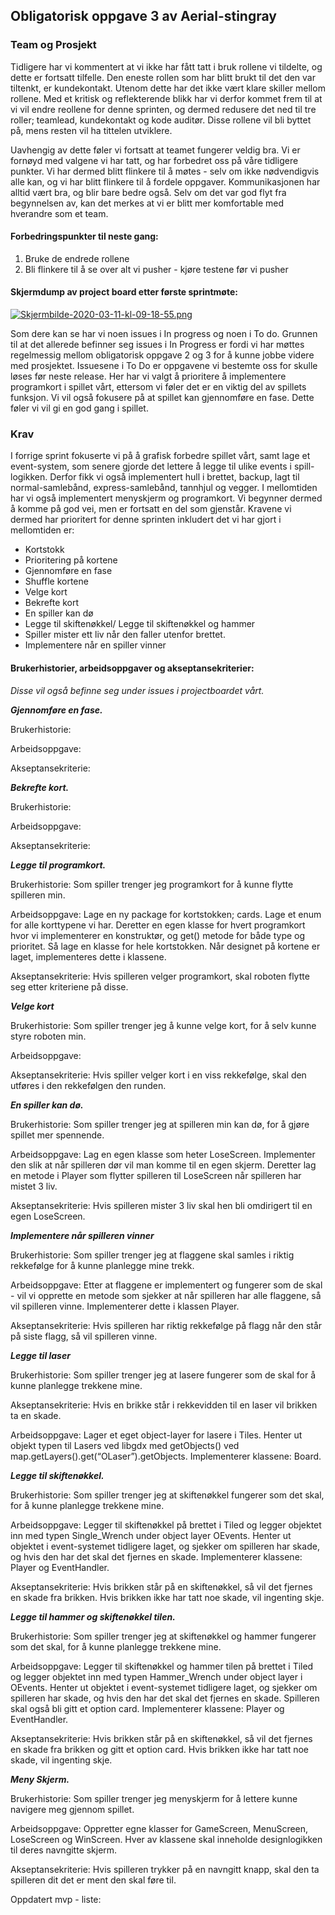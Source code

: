 ## Obligatorisk oppgave 3 av Aerial-stingray

### Team og Prosjekt

Tidligere har vi kommentert at vi ikke har fått tatt i bruk rollene vi tildelte, og dette er fortsatt tilfelle. Den eneste rollen som har blitt brukt til det den var tiltenkt, er kundekontakt. Utenom dette har det ikke vært klare skiller mellom rollene. Med et kritisk og reflekterende blikk har vi derfor kommet frem til at vi vil endre reollene for denne sprinten, og dermed redusere det ned til tre roller; teamlead, kundekontakt og kode auditør. Disse rollene vil bli byttet på, mens resten vil ha tittelen utviklere. 

Uavhengig av dette føler vi fortsatt at teamet fungerer veldig bra. Vi er fornøyd med valgene vi har tatt, og har forbedret oss på våre tidligere punkter. Vi har dermed blitt flinkere til å møtes  - selv om ikke nødvendigvis alle kan, og vi har blitt flinkere til å fordele oppgaver.  Kommunikasjonen har alltid vært bra, og blir bare bedre også. Selv om det var god flyt fra begynnelsen av, kan det merkes at vi er blitt mer komfortable med hverandre som et team. 

#### Forbedringspunkter til neste gang: 

1. Bruke de endrede rollene
2. Bli flinkere til å se over alt vi pusher - kjøre testene før vi pusher

#### Skjermdump av project board etter første sprintmøte:

[![Skjermbilde-2020-03-11-kl-09-18-55.png](https://i.postimg.cc/XvzLmSFV/Skjermbilde-2020-03-11-kl-09-18-55.png)](https://postimg.cc/f3YYSPBF)


Som dere kan se har vi noen issues i In progress og noen i To do. Grunnen til at det allerede befinner seg issues i In Progress er fordi vi har møttes regelmessig mellom obligatorisk oppgave 2 og 3 for å kunne jobbe videre med prosjektet. Issuesene i To Do er oppgavene vi bestemte oss for skulle løses før neste release. Her har vi valgt å prioritere å implementere programkort i spillet vårt, ettersom vi føler det er en viktig del av spillets funksjon. Vi vil også fokusere på at spillet kan gjennomføre en fase. Dette føler vi vil gi en god gang i spillet. 


### Krav

I forrige sprint fokuserte vi på å grafisk forbedre spillet vårt, samt lage et event-system, som senere gjorde det lettere å legge til ulike events i spill-logikken. Derfor fikk vi også implementert hull i brettet, backup, lagt til normal-samlebånd, express-samlebånd, tannhjul og vegger. I mellomtiden har vi også implementert menyskjerm og programkort. Vi begynner dermed å komme på god vei, men er fortsatt en del som gjenstår. Kravene vi dermed har prioritert for denne sprinten inkludert det vi har gjort i mellomtiden er:

* Kortstokk
* Prioritering på kortene
* Gjennomføre en fase
* Shuffle kortene
* Velge kort
* Bekrefte kort
* En spiller kan dø
* Legge til skiftenøkkel/ Legge til skiftenøkkel og hammer
* Spiller mister ett liv når den faller utenfor brettet.
* Implementere når en spiller vinner



#### Brukerhistorier, arbeidsoppgaver og akseptansekriterier:
_Disse vil også befinne seg under issues i projectboardet vårt._

_**Gjennomføre en fase.**_

Brukerhistorie:

Arbeidsoppgave:

Akseptansekriterie:

_**Bekrefte kort.**_

Brukerhistorie:

Arbeidsoppgave:

Akseptansekriterie:

_**Legge til programkort.**_

Brukerhistorie: Som spiller trenger jeg programkort for å kunne flytte spilleren min.

Arbeidsoppgave: Lage en ny package for kortstokken; cards. Lage et enum for alle korttypene vi har. Deretter en egen klasse for hvert programkort hvor vi implementerer en konstruktør, og get() metode for både type og prioritet. Så lage en klasse for hele kortstokken. Når designet på kortene er laget, implementeres dette i klassene.

Akseptansekriterie: Hvis spilleren velger programkort, skal roboten flytte seg etter kriteriene på disse.

_**Velge kort**_

Brukerhistorie: Som spiller trenger jeg å kunne velge kort, for å selv kunne styre roboten min.

Arbeidsoppgave:

Akseptansekriterie: Hvis spiller velger kort i en viss rekkefølge, skal den utføres i den rekkefølgen den runden.

_**En spiller kan dø.**_

Brukerhistorie: Som spiller trenger jeg at spilleren min kan dø, for å gjøre spillet mer spennende.

Arbeidsoppgave: Lag en egen klasse som heter LoseScreen. Implementer den slik at når spilleren dør vil man komme til en egen skjerm. Deretter lag en metode i Player som flytter spilleren til LoseScreen når spilleren har mistet 3 liv.

Akseptansekriterie: Hvis spilleren mister 3 liv skal hen bli omdirigert til en egen LoseScreen.

_**Implementere når spilleren vinner**_

Brukerhistorie: Som spiller trenger jeg at flaggene skal samles i riktig rekkefølge for å kunne planlegge mine trekk.

Arbeidsoppgave: Etter at flaggene er implementert og fungerer som de skal - vil vi opprette en metode som sjekker at når spilleren har alle flaggene, så vil spilleren vinne. Implementerer dette i klassen Player.

Akseptansekriterie: Hvis spilleren har riktig rekkefølge på flagg når den står på siste flagg, så vil spilleren vinne.

_**Legge til laser**_

Brukerhistorie: Som spiller trenger jeg at lasere fungerer som de skal for å kunne planlegge trekkene mine.

Akseptansekriterie: Hvis en brikke står i rekkevidden til en laser vil brikken ta en skade.

Arbeidsoppgave: Lager et eget object-layer for lasere i Tiles. Henter ut objekt typen til Lasers ved libgdx med getObjects() ved map.getLayers().get(“OLaser”).getObjects. Implementerer klassene: Board.

_**Legge til skiftenøkkel.**_

Brukerhistorie: Som spiller trenger jeg at skiftenøkkel fungerer som det skal, for å kunne planlegge trekkene mine.

Arbeidsoppgave: Legger til skiftenøkkel på brettet i Tiled og legger objektet inn med typen Single_Wrench under object layer OEvents. Henter ut objektet i event-systemet tidligere laget, og sjekker om spilleren har skade, og hvis den har det skal det fjernes en skade. Implementerer klassene: Player og EventHandler.

Akseptansekriterie: Hvis brikken står på en skiftenøkkel, så vil det fjernes en skade fra brikken. Hvis brikken ikke har tatt noe skade, vil ingenting skje.

_**Legge til hammer og skiftenøkkel tilen.**_

Brukerhistorie: Som spiller trenger jeg at skiftenøkkel og hammer fungerer som det skal, for å kunne planlegge trekkene mine.

Arbeidsoppgave: Legger til skiftenøkkel og hammer tilen på brettet i Tiled og legger objektet inn med typen Hammer_Wrench under object layer i OEvents. Henter ut objektet i event-systemet tidligere laget, og sjekker om spilleren har skade, og hvis den har det skal det fjernes en skade. Spilleren skal også bli gitt et option card. Implementerer klassene: Player og EventHandler.

Akseptansekriterie: Hvis brikken står på en skiftenøkkel, så vil det fjernes en skade fra brikken og gitt et option card. Hvis brikken ikke har tatt noe skade, vil ingenting skje.

_**Meny Skjerm.**_

Brukerhistorie: Som spiller trenger jeg menyskjerm for å lettere kunne navigere meg gjennom spillet.

Arbeidsoppgave: Oppretter egne klasser for GameScreen, MenuScreen, LoseScreen og WinScreen. Hver av klassene skal inneholde designlogikken til deres navngitte skjerm.

Akseptansekriterie: Hvis spilleren trykker på en navngitt knapp, skal den ta spilleren dit det er ment den skal føre til.

Oppdatert mvp - liste: 
